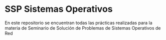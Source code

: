 # SSP Sistemas Operativos 
En este repositorio se encuentran todas las prácticas realizadas para la materia de Seminario de Solución de Problemas de Sistemas Operativos de Red
